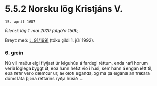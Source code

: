 # 5.5.2 Norsku lög Kristjáns V.

`15. apríl 1687`

_Íslensk lög 1. maí 2020 (útgáfa 150b)._

Breytt með:
[L. 91/1991](https://althingi.is/altext/stjt/1991.091.html) (tóku gildi 1. júlí 1992).



### 6. grein

Nú vill maður eigi flytjast úr leiguhúsi á fardegi réttum, enda hafi honum verið löglega byggt út, eða hann hefst við í húsi, sem hann á engan rétt til, eða hefir verið dæmdur úr, að ólofi eiganda, og má þá eigandi án frekara dóms láta þjóna réttarins ryðja húsið. …
